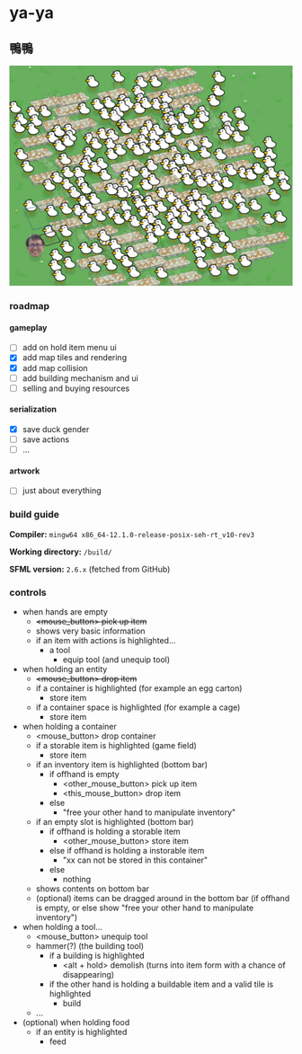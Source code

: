 # ya-ya

## 鴨鴨

![Egg carton](./doc/img.png)

### roadmap

#### gameplay

- [ ] add on hold item menu ui
- [x] add map tiles and rendering
- [x] add map collision
- [ ] add building mechanism and ui
- [ ] selling and buying resources

#### serialization

- [x] save duck gender
- [ ] save actions
- [ ] ...

#### artwork

- [ ] just about everything

### build guide

**Compiler:** `mingw64 x86_64-12.1.0-release-posix-seh-rt_v10-rev3`

**Working directory:** `/build/`

**SFML version:** `2.6.x` (fetched from GitHub)

### controls

- when hands are empty
    - ~~<mouse_button> pick up item~~
    - shows very basic information
    - if an item with actions is highlighted...
        - a tool
            - <alt> equip tool (and unequip tool)
- when holding an entity
    - ~~<mouse_button> drop item~~
    - if a container is highlighted (for example an egg carton)
        - <alt> store item
    - if a container space is highlighted (for example a cage)
        - <alt> store item
- when holding a container
    - <mouse_button> drop container
    - if a storable item is highlighted (game field)
        - <alt> store item
    - if an inventory item is highlighted (bottom bar)
        - if offhand is empty
            - <other_mouse_button> pick up item
            - <this_mouse_button> drop item
        - else
            - "free your other hand to manipulate inventory"
    - if an empty slot is highlighted (bottom bar)
        - if offhand is holding a storable item
            - <other_mouse_button> store item
        - else if offhand is holding a instorable item
            - "xx can not be stored in this container"
        - else
            - nothing
    - shows contents on bottom bar
    - (optional) items can be dragged around in the bottom bar (if offhand is empty, or else show "free your other hand to manipulate inventory")
- when holding a tool...
    - <mouse_button> unequip tool
    - hammer(?) (the building tool)
        - if a building is highlighted
            - <alt + hold> demolish (turns into item form with a chance of disappearing)
        - if the other hand is holding a buildable item and a valid tile is highlighted
            - <alt> build
    - ...
- (optional) when holding food
    - if an entity is highlighted
        - <alt> feed
